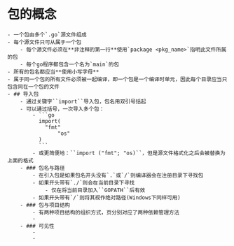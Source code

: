 # 包的概念
	- 一个包由多个`.go`源文件组成
	- 每个源文件只可从属于一个包
		- 每个源文件必须在**非注释的第一行**使用`package <pkg_name>`指明此文件所属的包
		- 每个go程序都包含一个名为`main`的包
	- 所有的包名都应当**使用小写字母**
	- 属于同一个包的所有文件必须被一起编译，即一个包是一个编译时单元，因此每个目录应当只包含同在一个包的文件
	- ## 导入包
		- 通过关键字``import``导入包，包名用双引号括起
		- 可以通过括号，一次导入多个包：
			- ```go
			  import(
			  	"fmt"
			    	"os"
			  )
			  ```
			- 或更简便地：``import ("fmt"; "os)``，但是源文件格式化之后会被替换为上面的格式
		- ### 包名与路径
			- 在引入包是如果包名开头没有`.`或`/`则编译器会在注册目录下寻找包
			- 如果开头带有`./`则会在当前目录下寻找
				- 仅在将当前目录加入``GOPATH``后有效
			- 如果开头带有`/`则将其视作绝对路径(Windows下同样可用)
		- ### 包与项目结构
			- 有两种项目结构的组织方式，页分别对应了两种依赖管理方法
			-
		- ### 可见性
			-
			-
